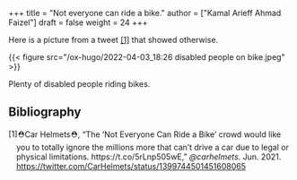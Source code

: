 +++
title = "Not everyone can ride a bike."
author = ["Kamal Arieff Ahmad Faizel"]
draft = false
weight = 24
+++

Here is a picture from a tweet <a href="#citeproc_bib_item_1">[1]</a> that showed otherwise.

{{< figure src="/ox-hugo/2022-04-03_18:26 disabled people on bike.jpeg" >}}

Plenty of disabled people riding bikes.

## Bibliography

<style>.csl-left-margin{float: left; padding-right: 0em;}
 .csl-right-inline{margin: 0 0 0 1em;}</style><div class="csl-bib-body">
  <div class="csl-entry"><a id="citeproc_bib_item_1"></a>
    <div class="csl-left-margin">[1]</div><div class="csl-right-inline">⛑️Car Helmets⛑️, “The ‘Not Everyone Can Ride a Bike’ crowd would like you to totally ignore the millions more that can’t drive a car due to legal or physical limitations. https://t.co/5rLnp505wE,” <i>@carhelmets</i>. Jun. 2021. <a href="https://twitter.com/CarHelmets/status/1399744501451608065">https://twitter.com/CarHelmets/status/1399744501451608065</a></div>
  </div>
</div>
